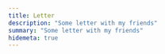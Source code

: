 ```yaml
---
title: Letter
description: "Some letter with my friends"
summary: "Some letter with my friends"
hidemeta: true
---
```


